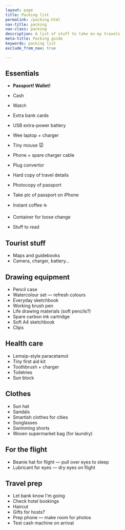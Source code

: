 ```yaml
---
layout: page
title: Packing list
permalink: /packing.html
nav-title: packing
nav-class: packing
description: A list of stuff to take on my travels
meta-title: Packing guide
keywords: packing list
exclude_from_nav: true

---
```


## Essentials

* **Passport! Wallet!**

* Cash
* Watch
* Extra bank cards
* USB extra-power battery
* Wee laptop + charger
* Tiny mouse 🐭
* Phone + spare charger cable
* Plug convertor
* Hard copy of travel details
* Photocopy of passport
* Take pic of passport on iPhone
* Instant coffee ☕️
* Container for loose change
* Stuff to read

## Tourist stuff

* Maps and guidebooks
* Camera, charger, battery…

## Drawing equipment

* Pencil case
* Watercolour set — refresh colours
* Everyday sketchbook
* Working brush pen
* Life drawing materials (soft pencils?)
* Spare carbon ink cartridge
* Soft A4 sketchbook
* Clips

## Health care

* Lemsip-style paracetamol
* Tiny first aid kit
* Toothbrush + charger
* Toiletries
* Sun block

## Clothes

* Sun hat
* Sandals
* Smartish clothes for cities
* Sunglasses
* Swimming shorts
* Woven supermarket bag (for laundry)

## For the flight

* Beanie hat for flight — pull over eyes to sleep
* Lubricant for eyes — dry eyes on flight

## Travel prep

* Let bank know I'm going
* Check hotel bookings
* Haircut
* Gifts for hosts?
* Prep phone — make room for photos
* Test cash machine on arrival